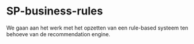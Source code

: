 # SP-business-rules
We gaan aan het werk met het opzetten van een rule-based systeem ten behoeve van de recommendation engine.
